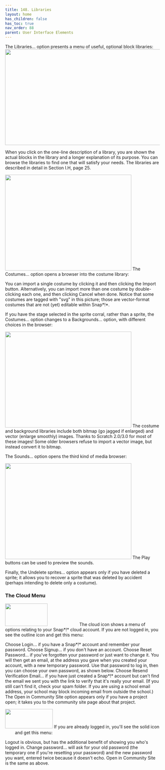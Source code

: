 ```yaml
---
title: 148. Libraries
layout: home
has_children: false
has_toc: true
nav_order: 88
parent: User Interface Elements
---
```


The Libraries... option presents a menu of useful, optional block
libraries:<img src="/snap-manual/assets/images/image385.png" style="width:711px; height:311px">


When you click on the one-line description of a library, you are shown
the actual blocks in the library and a longer explanation of its
purpose. You can browse the libraries to find one that will satisfy your
needs. The libraries are described in detail in Section I.H, page 25.

<img src="/snap-manual/assets/images/image994.png" style="width:411px; height:311px">
The Costumes... option opens a browser
into the costume library:

You can import a single costume by clicking it and then clicking the
Import button. Alternatively, you can import more than one costume by
double-clicking each one, and then clicking Cancel when done. Notice
that some costumes are tagged with "svg" in this picture; those are
vector-format costumes that are not (yet) editable within Snap*!*.

If you have the stage selected in the sprite corral, rather than a
sprite, the Costumes... option changes to a Backgrounds... option, with
different choices in the browser:

<img src="/snap-manual/assets/images/image995.png" style="width:411px; height:311px">
The costume and background libraries
include both bitmap (go jagged if enlarged) and vector (enlarge
smoothly) images. Thanks to Scratch 2.0/3.0 for most of these images!
Some older browsers refuse to import a vector image, but instead convert
it to bitmap.

The Sounds... option opens the third kind of media browser:

<img src="/snap-manual/assets/images/image996.png" style="width:411px; height:311px">
The Play buttons can be used to preview
the sounds.

Finally, the Undelete sprites... option appears only if you have deleted
a sprite; it allows you to recover a sprite that was deleted by accident
(perhaps intending to delete only a costume).

### The Cloud Menu

<img src="/snap-manual/assets/images/image997.png" style="width:138px; height:73px">
<img src="/snap-manual/assets/images/image998.png" style="width:28px; height:16px">
<img src="/snap-manual/assets/images/image489.png" style="width:64px; height:16px">
The cloud icon shows a menu of options
relating to your Snap*!* cloud account. If you are not logged in, you
see the outline icon and get this menu:

Choose Login... if you have a Snap*!* account and remember your
password. Choose Signup... if you don't have an account. Choose Reset
Password... if you've forgotten your password or just want to change it.
You will then get an email, at the address you gave when you created
your account, with a new temporary password. Use that password to log
in, then you can choose your own password, as shown below. Choose Resend
Verification Email... if you have just created a Snap*!* account but
can't find the email we sent you with the link to verify that it's
really your email. (If you still can't find it, check your spam folder.
If you are using a school email address, your school may block incoming
email from outside the school.) The Open in Community Site option
appears only if you have a project open; it takes you to the community
site page about that project.

<img src="/snap-manual/assets/images/image1001.png" style="width:155px; height:63px">
If you are already logged in, you'll see
the solid icon
<img src="/snap-manual/assets/images/image1002.png" style="width:28px; height:16px">
 and get this menu:

Logout is obvious, but has the additional benefit of showing you who's
logged in. Change password... will ask for your old password (the
temporary one if you're resetting your password) and the new password
you want, entered twice because it doesn't echo. Open in Community Site
is the same as above.

